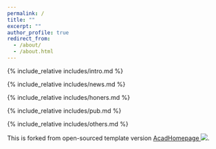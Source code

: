 ```yaml
---
permalink: /
title: ""
excerpt: ""
author_profile: true
redirect_from: 
  - /about/
  - /about.html
---
```


<span class='anchor' id='about-me'></span>
{% include_relative includes/intro.md %}

{% include_relative includes/news.md %}

{% include_relative includes/honers.md %}

{% include_relative includes/pub.md %}

{% include_relative includes/others.md %}

This is forked from open-sourced template version [AcadHomepage ![](https://img.shields.io/github/stars/RayeRen/acad-homepage.github.io?style=social)](https://github.com/RayeRen/acad-homepage.github.io).

<script type='text/javascript' id='clustrmaps' src='//cdn.clustrmaps.com/map_v2.js?cl=ffffff&w=a&t=tt&d=a-5ch4Jkh3BwCvCQJ08NO0kf1vkW9d_VBngJMpUcGJ8&co=2d78ad&cmo=3acc3a&cmn=ff5353&ct=ffffff'></script>
